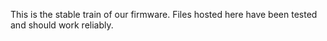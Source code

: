 This is the stable train of our firmware. Files hosted here have been tested and should work reliably.
